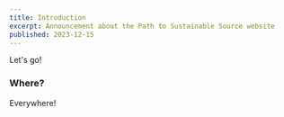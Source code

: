 ```yaml
---
title: Introduction
excerpt: Announcement about the Path to Sustainable Source website
published: 2023-12-15
---
```


Let's go!

### Where?

Everywhere!
